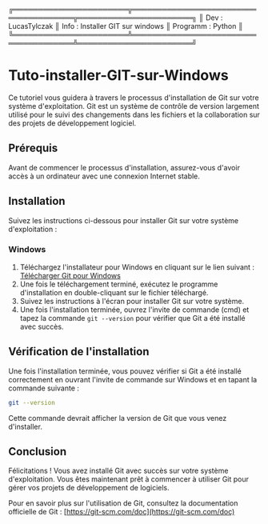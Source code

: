 ╔═══════════════════════╦══════════════════════════════════════╦═══════════════════════╗
║  Dev : LucasTylczak   ║  Info  : Installer GIT sur windows 	 ║  Programm  : Python   ║
╚═══════════════════════╩══════════════════════════════════════╩═══════════════════════╝ 

# Tuto-installer-GIT-sur-Windows

Ce tutoriel vous guidera à travers le processus d'installation de Git sur votre système d'exploitation. Git est un système de contrôle de version largement utilisé pour le suivi des changements dans les fichiers et la collaboration sur des projets de développement logiciel.

## Prérequis

Avant de commencer le processus d'installation, assurez-vous d'avoir accès à un ordinateur avec une connexion Internet stable.

## Installation

Suivez les instructions ci-dessous pour installer Git sur votre système d'exploitation :

### Windows

1. Téléchargez l'installateur pour Windows en cliquant sur le lien suivant : [Télécharger Git pour Windows](https://github.com/git-for-windows/git/releases/download/v2.43.0.windows.1/Git-2.43.0-64-bit.exe)
2. Une fois le téléchargement terminé, exécutez le programme d'installation en double-cliquant sur le fichier téléchargé.
3. Suivez les instructions à l'écran pour installer Git sur votre système.
4. Une fois l'installation terminée, ouvrez l'invite de commande (cmd) et tapez la commande `git --version` pour vérifier que Git a été installé avec succès.

## Vérification de l'installation

Une fois l'installation terminée, vous pouvez vérifier si Git a été installé correctement en ouvrant l'invite de commande sur Windows et en tapant la commande suivante :

```bash
git --version
```

Cette commande devrait afficher la version de Git que vous venez d'installer.

## Conclusion

Félicitations ! Vous avez installé Git avec succès sur votre système d'exploitation. Vous êtes maintenant prêt à commencer à utiliser Git pour gérer vos projets de développement de logiciels.

Pour en savoir plus sur l'utilisation de Git, consultez la documentation officielle de Git : [https://git-scm.com/doc](https://git-scm.com/doc)

